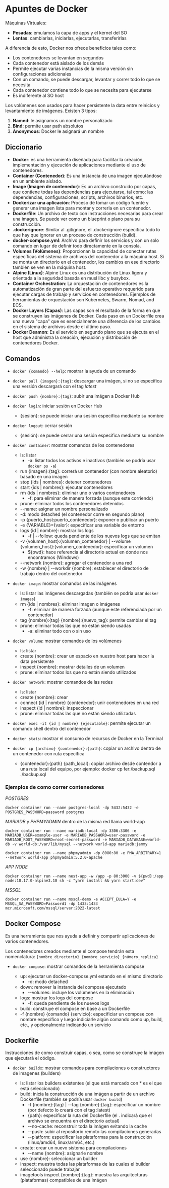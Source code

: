 # Apuntes de Docker

Máquinas Virtuales:

- **Pesadas**: emulamos la capa de apps y el kernel del SO
- **Lentas**: cambiarlas, iniciarlas, ejecutarlas, transferirlas

A diferencia de esto, Docker nos ofrece beneficios tales como:

- Los contenedores se levantan en segundos
- Cada contenedor está aislado de los demás
- Permite ejecutar varias instancias de la misma versión sin configuraciones adicionales
- Con un comando, se puede descargar, levantar y correr todo lo que se necesita
- Cada contenedor contiene todo lo que se necesita para ejecutarse
- Es indiferente al SO host

Los volúmenes son usados para hacer persistente la data entre reinicios y levantamiento de imágenes. Existen 3 tipos:

1. **Named**: le asignamos un nombre personalizado
2. **Bind**: permite usar path absolutos
3. **Anonymous**: Docker le asignará un nombre

## Diccionario

- **Docker**: es una herramienta diseñada para facilitar la creación, implementación y ejecución de aplicaciones mediante el uso de contenedores.
- **Container (Contenedor)**: Es una instancia de una imagen ejecutándose en un ambiente aislado.
- **Image (Imagen de contenedor)**: Es un archivo construido por capas, que contiene todas las dependencias para ejecutarse, tal como: las dependencias, configuraciones, scripts, archivos binarios, etc.
- **Dockerizar una aplicación**: Proceso de tomar un código fuente y generar una imagen lista para montar y correrla en un contenedor.
- **Dockerfile**: Un archivo de texto con instrucciones necesarias para crear una imagen. Se puede ver como un blueprint o plano para su construcción.
- **.dockerignore**: Similar al .gitignore, el .dockerignore especifica todo lo que hay que ignorar en un proceso de construcción (build).
- **docker-compose.yml**: Archivo para definir los servicios y con un solo comando en lugar de definir todo directamente en la consola.
- **Volumes (Volúmenes)**: Proporcionan la capacidad de conectar rutas específicas del sistema de archivos del contenedor a la máquina host. Si se monta un directorio en el contenedor, los cambios en ese directorio también se ven en la máquina host.
- **Alpine (Linux)**: Alpine Linux es una distribución de Linux ligera y orientada a la seguridad basada en musl libc y busybox.
- **Container Orchestration**: La orquestación de contenedores es la automatización de gran parte del esfuerzo operativo requerido para ejecutar cargas de trabajo y servicios en contenedores. Ejemplos de herramientas de orquestación son Kubernetes, Swarm, Nomad, and ECS.
- **Docker Layers (Capas)**: Las capas son el resultado de la forma en que se construyen las imágenes de Docker. Cada paso en un Dockerfile crea una nueva "capa" que es esencialmente una diferencia de los cambios en el sistema de archivos desde el último paso.
- **Docker Deamon**: Es el servicio en segundo plano que se ejecuta en el host que administra la creación, ejecución y distribución de contenedores Docker.

## Comandos

- `docker {comando} --help`: mostrar la ayuda de un comando

- `docker pull {imagen}:{tag}`: descargar una imágen, si no se especifica una versión descargará con el tag _latest_

- `docker push {nombre}:{tag}`: subir una imágen a Docker Hub

- `docker login`: iniciar sesión en Docker Hub

  - {sesión}: se puede iniciar una sesión específica mediante su nombre

- `docker logout`: cerrar sesión

  - {sesión}: se puede cerrar una sesión específica mediante su nombre

- `docker container`: mostrar comandos de los contenedores

  - ls: listar
    - -a: listar todos los activos e inactivos (también se podría usar `docker ps -a`)
  - run {imagen}:{tag}: correrá un contenedor (con nombre aleatorio) basado en una imagen
  - stop {ids | nombres}: detener contenedores
  - start {ids | nombres}: ejecutar contenedores
  - rm {ids | nombres}: eliminar uno o varios contenedores
    - -f: para eliminar de manera forzada (aunque este corriendo)
  - prune: eliminar todos los contenedores detenidos
  - --name: asignar un nombre personalizado
  - -d: modo detached (el contenedor corre en segundo plano)
  - -p {puerto_host:puerto_contenedor}: exponer o publicar un puerto
  - -e {VARIABLE}={valor}: especificar una variable de entorno
  - logs {id | nombre}: mostrar los logs
    - -f | --follow: queda pendiente de los nuevos logs que se emitan
  - -v {volumen_host}:{volumen_contenedor} | --volume {volumen_host}:{volumen_contenedor}: especificar un volumen
    - ${pwd}: hace referencia al directorio actual en donde nos encontramos (Windows)
  - --network {nombre}: agregar el contenedor a una red
  - -w {nombre} | --workdir {nombre}: establecer el directorio de trabajo dentro del contenedor

- `docker image`: mostrar comandos de las imágenes

  - ls: listar las imágenes descargadas (también se podría usar `docker images`)
  - rm {ids | nombres}: eliminar imagen o imágenes
    - -f: eliminar de manera forzada (aunque este referenciada por un contenedor)
  - tag {nombre}:{tag} {nombre}:{nuevo_tag}: permite cambiar el tag
  - prune: eliminar todas las que no están siendo usadas
    - -a: eliminar todo con o sin uso

- `docker volume`: mostrar comandos de los volúmenes

  - ls: listar
  - create {nombre}: crear un espacio en nuestro host para hacer la data persistente
  - inspect {nombre}: mostrar detalles de un volumen
  - prune: eliminar todos los que no están siendo utilizados

- `docker network`: mostrar comandos de las redes

  - ls: listar
  - create {nombre}: crear
  - connect {id | nombre} {contenedor}: unir contenedores en una red
  - inspect {id | nombre}: inspeccionar
  - prune: eliminar todas las que no están siendo utilizadas

- `docker exec -it {id | nombre} {ejecutable}`: permite ejecutar un comando shell dentro del contenedor

- `docker stats`: mostrar el consumo de recursos de Docker en la Terminal

- `docker cp {archivo} {contenedor}:{path}`: copiar un archivo dentro de un contenedor con ruta específica

  - {contenedor}:{path} {path_local}: copiar archivo desde contendor a una ruta local del equipo, por ejemplo: docker cp fer:/backup.sql ./backup.sql

### Ejemplos de como correr contenedores

_POSTGRES_

```
docker container run --name postgres-local -dp 5432:5432 -e POSTGRES_PASSWORD=password postgres
```

_MARIADB_ y _PHPMYADMIN_ dentro de la misma red llama world-app

```
docker container run --name mariadb-local -dp 3306:3306 -e MARIADB_USER=example-user -e MARIADB_PASSWORD=user-password -e MARIADB_ROOT_PASSWORD=root-secret-password -e MARIADB_DATABASE=world-db -v world-db:/var/lib/mysql --network world-app mariadb:jammy
```

```
docker container run --name phpmyadmin -dp 8080:80 -e PMA_ARBITRARY=1 --network world-app phpmyadmin:5.2.0-apache
```

_APP NODE_

```
docker container run --name nest-app -w /app -p 80:3000 -v ${pwd}:/app node:18.17.0-alpine3.18 sh -c "yarn install && yarn start:dev"
```

_MSSQL_

```
docker container run --name mssql-demo -e ACCEPT_EULA=Y -e MSSQL_SA_PASSWORD=Password1 -dp 1433:1433 mcr.microsoft.com/mssql/server:2022-latest
```

## Docker Compose

Es una herramienta que nos ayuda a definir y compartir aplicaciones de varios contenedores.

Los contenedores creados mediante el compose tendrán esta nomenclatura: `{nombre_directorio}_{nombre_servicio}_{número_replica}`

- `docker compose`: mostrar comandos de la herramienta compose

  - up: ejecutar un docker-compose.yml estando en el mismo directorio
    - -d: modo detached
  - down: remover la instancia del compose ejecutado
    - --volumes: incluye los volúmenes en la eliminación
  - logs: mostrar los logs del compose
    - -f: queda pendiente de los nuevos logs
  - build: construye el compose en base a un Dockerfile
  - -f {nombre} {comando} {servicio}: especificiar un compose con nombre específico y luego indiciarle algún comando como up, build, etc., y opcionalmente indicando un servicio

## Dockerfile

Instrucciones de como construir capas, o sea, como se construye la imágen que ejecutará el código.

- `docker buildx`: mostrar comandos para compilaciones o constructores de imagenes (builders)

  - ls: listar los builders existentes (el que está marcado con \* es el que está seleccionado)
  - build: inicia la construcción de una imágen a partir de un archivo Dockerfile (también se podría usar `docker build`)
    - -t {nombre}:{tag} | --tag {nombre}:{tag}: especificar un nombre (por defecto lo creará con el tag :latest)
    - {path}: especificar la ruta del Dockerfile (el . indicará que el archivo se encuentra en el directorio actual)
    - --no-cache: reconstruir toda la imágen evitando la cache
    - --push: subir al repositorio remoto las compilaciones generadas
    - --platform: especificar las plataformas para la construcción (linux/amd64, linux/arm64, etc.)
  - create: crear un nuevo sistema para compilaciones
    - --name {nombre}: asignarle nombre
  - use {nombre}: seleccionar un builder
  - inspect: muestra todas las plataformas de las cuales el builder seleccionado puede trabajar
  - imagetools inspect {nombre}:{tag}: muestra las arquitecturas (plataformas) compatibles de una imágen
